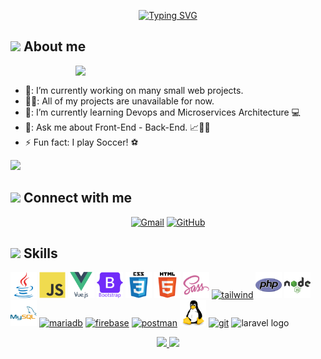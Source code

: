 <p align="center"><a href="https://git.io/typing-svg"><img
        src="https://readme-typing-svg.herokuapp.com?font=Architects+Daughter&amp;color=7AF79A&amp;size=30&amp;lines=Hey!+It's+Ahmad+Elmasry!;I'm+a+Full+Stack+Developer...;"
        alt="Typing SVG"></a></p>
<h2 id="-about-me">
    <picture><img src="https://github.com/7oSkaaa/7oSkaaa/blob/main/Images/about_me.gif?raw=true" width="50px">
    </picture> About me
</h2>
<a target="_blank" align="center">
    <img src="https://i.pinimg.com/originals/df/1a/ff/df1aff8395678d11b99b575f0e3b19d5.gif" width="400"
        align="right">
</a>
<br>
<ul>
    <li>🔭: I’m currently working on many small web projects.</li>
    <li>👨‍💻: All of my projects are unavailable for now.</li>
    <li>🌱: I’m currently learning Devops and Microservices Architecture 💻</li>
    <li>💬: Ask me about Front-End - Back-End. 📈🤖🧠</li>
    <li>⚡ Fun fact: I play Soccer! ⚽</li>
</ul>
<p><img src="https://user-images.githubusercontent.com/73097560/115834477-dbab4500-a447-11eb-908a-139a6edaec5c.gif">
</p>
<h2 id="---connect-with-me">
    <picture> <img src="https://github.com/7oSkaaa/7oSkaaa/blob/main/Images/Connect-with-me.gif?raw=true"
            width="100px"> </picture> Connect with me
</h2>
</a>
<p align="center">
    <a href="https://www.codingame.com/profile/e5e56c7585fda3b457056b85180a4d636850344"></a>
    <a href="mailto:ahmedelmasary1079@gmail.com"><img img=""
            src="https://img.shields.io/badge/gmail-%23EA4335.svg?style=plastic&amp;logo=gmail&amp;logoColor=white"
            alt="Gmail"></a>
    <a href="https://github.com/Elmasry09"><img
            src="https://img.shields.io/badge/github-%23181717.svg?style=plastic&amp;logo=github&amp;logoColor=white"
            alt="GitHub"></a>
</p>
<h2 id="-skills">
    <img src="https://media2.giphy.com/media/QssGEmpkyEOhBCb7e1/giphy.gif?cid=ecf05e47a0n3gi1bfqntqmob8g9aid1oyj2wr3ds3mg700bl&amp;rid=giphy.gif"
        width="25"><b> Skills</b>
</h2>
<p>
    <a target="_blank" href="https://raw.githubusercontent.com/devicons/devicon/master/icons/java/java-original.svg"
        style="display: inline-block;"><img
            src="https://raw.githubusercontent.com/devicons/devicon/master/icons/java/java-original.svg" alt="java"
            width="42" height="42" /></a>
    <a target="_blank"
        href="https://raw.githubusercontent.com/devicons/devicon/master/icons/javascript/javascript-original.svg"
        style="display: inline-block;"><img
            src="https://raw.githubusercontent.com/devicons/devicon/master/icons/javascript/javascript-original.svg"
            alt="javascript" width="42" height="42" /></a>
    <a target="_blank"
        href="https://raw.githubusercontent.com/devicons/devicon/master/icons/vuejs/vuejs-original-wordmark.svg"
        style="display: inline-block;"><img
            src="https://raw.githubusercontent.com/devicons/devicon/master/icons/vuejs/vuejs-original-wordmark.svg"
            alt="vuejs" width="42" height="42" /></a>
    <a target="_blank"
        href="https://raw.githubusercontent.com/devicons/devicon/master/icons/bootstrap/bootstrap-plain-wordmark.svg"
        style="display: inline-block;"><img
            src="https://raw.githubusercontent.com/devicons/devicon/master/icons/bootstrap/bootstrap-plain-wordmark.svg"
            alt="bootstrap" width="42" height="42" /></a>
    <a target="_blank"
        href="https://raw.githubusercontent.com/devicons/devicon/master/icons/css3/css3-original-wordmark.svg"
        style="display: inline-block;"><img
            src="https://raw.githubusercontent.com/devicons/devicon/master/icons/css3/css3-original-wordmark.svg"
            alt="css3" width="42" height="42" /></a>
    <a target="_blank"
        href="https://raw.githubusercontent.com/devicons/devicon/master/icons/html5/html5-original-wordmark.svg"
        style="display: inline-block;"><img
            src="https://raw.githubusercontent.com/devicons/devicon/master/icons/html5/html5-original-wordmark.svg"
            alt="html5" width="42" height="42" /></a>
    <a target="_blank" href="https://raw.githubusercontent.com/devicons/devicon/master/icons/sass/sass-original.svg"
        style="display: inline-block;"><img
            src="https://raw.githubusercontent.com/devicons/devicon/master/icons/sass/sass-original.svg" alt="sass"
            width="42" height="42" /></a>
    <a target="_blank" href="https://www.vectorlogo.zone/logos/tailwindcss/tailwindcss-icon.svg"
        style="display: inline-block;"><img src="https://www.vectorlogo.zone/logos/tailwindcss/tailwindcss-icon.svg"
            alt="tailwind" width="42" height="42" /></a>
    <a target="_blank" href="https://raw.githubusercontent.com/devicons/devicon/master/icons/php/php-original.svg"
        style="display: inline-block;"><img
            src="https://raw.githubusercontent.com/devicons/devicon/master/icons/php/php-original.svg" alt="php"
            width="42" height="42" /></a>
    <a target="_blank"
        href="https://raw.githubusercontent.com/devicons/devicon/master/icons/nodejs/nodejs-original-wordmark.svg"
        style="display: inline-block;"><img
            src="https://raw.githubusercontent.com/devicons/devicon/master/icons/nodejs/nodejs-original-wordmark.svg"
            alt="nodejs" width="42" height="42" /></a>
    <a target="_blank"
        href="https://raw.githubusercontent.com/devicons/devicon/master/icons/mysql/mysql-original-wordmark.svg"
        style="display: inline-block;"><img
            src="https://raw.githubusercontent.com/devicons/devicon/master/icons/mysql/mysql-original-wordmark.svg"
            alt="mysql" width="42" height="42" /></a>
    <a target="_blank" href="https://www.vectorlogo.zone/logos/mariadb/mariadb-icon.svg"
        style="display: inline-block;"><img src="https://www.vectorlogo.zone/logos/mariadb/mariadb-icon.svg"
            alt="mariadb" width="42" height="42" /></a>
    <a target="_blank" href="https://www.vectorlogo.zone/logos/firebase/firebase-icon.svg"
        style="display: inline-block;"><img src="https://www.vectorlogo.zone/logos/firebase/firebase-icon.svg"
            alt="firebase" width="42" height="42" /></a>
    <a target="_blank" href="https://www.vectorlogo.zone/logos/getpostman/getpostman-icon.svg"
        style="display: inline-block;"><img src="https://www.vectorlogo.zone/logos/getpostman/getpostman-icon.svg"
            alt="postman" width="42" height="42" /></a>
    <a target="_blank"
        href="https://raw.githubusercontent.com/devicons/devicon/master/icons/linux/linux-original.svg"
        style="display: inline-block;"><img
            src="https://raw.githubusercontent.com/devicons/devicon/master/icons/linux/linux-original.svg"
            alt="linux" width="42" height="42" /></a>
    <a target="_blank" href="https://www.vectorlogo.zone/logos/git-scm/git-scm-icon.svg"
        style="display: inline-block;"><img src="https://www.vectorlogo.zone/logos/git-scm/git-scm-icon.svg"
            alt="git" width="42" height="42" /></a>
    <a> <img src="https://logospng.org/download/laravel/logo-laravel-icon-1024.png" height="42"
            alt="laravel logo" /></a>
</p>
<p align="center">
    <a href="https://github.com/AVS1508">
        <img height="180em"
            src="https://github-readme-stats-eight-theta.vercel.app/api?username=Elmasry09&amp;show_icons=true&amp;theme=algolia&amp;include_all_commits=true&amp;count_private=true">
        <img height="180em"
            src="https://github-readme-stats-eight-theta.vercel.app/api/top-langs/?username=Elmasry09&amp;layout=compact&amp;langs_count=8&amp;theme=algolia">
    </a>
    <br>
    <br>
<!--     <img align="center" src="https://cdn.buymeacoffee.com/buttons/v2/default-orange.png" height="50" width="210"
        alt="elmasry" /> -->
</p>





